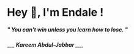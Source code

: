 <h1 title="head"> Hey 👋, I'm Endale !</h1>

**<h5><i>" You can't win unless you learn how to lose. "</i></h5>**

*<b>___ Kareem Abdul-Jabbar ___</b>*
